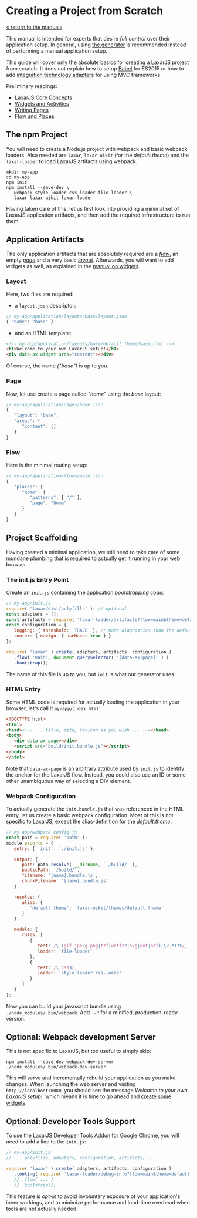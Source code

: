 # Creating a Project from Scratch

[« return to the manuals](index.md)

This manual is intended for experts that desire _full control_ over their application setup.
In general, using [the generator]() is recommended instead of performing a manual application setup.

This guide will cover only the absolute basics for creating a LaxarJS project from scratch.
It does not explain how to setup [Babel](http://babeljs.io/) for ES2015 or how to add [integration technology adapters](../glossary.md#integration-technology) for using MVC frameworks.

Preliminary readings:

* [LaxarJS Core Concepts](../concepts.md)
* [Widgets and Activities](./widgets_and_activities.md)
* [Writing Pages](./writing_pages.md)
* [Flow and Places](./flow_and_places.md)


## The npm Project

You will need to create a Node.js project with webpack and basic webpack loaders.
Also needed are `laxar`, `laxar-uikit` (for the _default.theme_) and the `laxar-loader` to load LaxarJS artifacts using webpack.

```console
mkdir my-app
cd my-app
npm init
npm install --save-dev \
   webpack style-loader css-loader file-loader \
   laxar laxar-uikit laxar-loader
```

Having taken care of this, let us first look into providing a minimal set of LaxarJS application artifacts, and then add the required infrastructure to run them.


## Application Artifacts

The only application artifacts that are absolutely required are a _[flow](../glossary.md#flow)_, an empty _[page](../glossary.md#page)_ and a very basic _[layout](../glossary.md#layout)_.
Afterwards, you will want to add widgets as well, as explained in the [manual on widgets](./widgets_and_activities.md).


### Layout

Here, two files are required:

- a `layout.json` descriptor:

```js
// my-app/application/layouts/base/layout.json
{ "name": "base" }
```

- and an HTML template:

```html
<!-- my-app/application/layouts/base/default.theme/base.html -->
<h1>Welcome to your own LaxarJS setup!</h1>
<div data-ax-widget-area="content"></div>
```

Of course, the name _("base")_ is up to you.


### Page

Now, let use create a page called _"home"_ using the _base_ layout:

```js
// my-app/application/pages/home.json
{
   "layout": "base",
   "areas": {
      "content": []
   }
}
```


### Flow

Here is the minimal routing setup:

```js
// my-app/application/flows/main.json
{
   "places": {
      "home": {
         "patterns": [ "/" ],
         "page": "home"
      }
   }
}
```


## Project Scaffolding

Having created a minimal application, we still need to take care of some mundane plumbing that is required to actually get it running in your web browser.

### The init.js Entry Point

Create an `init.js` containing the application _bootstrapping code:_

```js
// my-app/init.js
require( 'laxar/dist/polyfills' ); // optional
const adapters = [];
const artifacts = require( 'laxar-loader/artifacts?flow=main&theme=default' );
const configuration = {
   logging: { threshold: 'TRACE' }, // more diagnostics than the default "INFO"
   router: { navigo: { useHash: true } }
};

require( 'laxar' ).create( adapters, artifacts, configuration )
   .flow( 'main', document.querySelector( '[data-ax-page]' ) )
   .bootstrap();
```

The name of this file is up to you, but `init` is what our generator uses.


### HTML Entry

Some HTML code is required for actually loading the application in your browser, let's call it `my-app/index.html`:

```html
<!DOCTYPE html>
<html>
<head><!-- ... title, meta, favicon as you wish ... --></head>
<body>
   <div data-ax-page></div>
   <script src="build/init.bundle.js"></script>
</body>
</html>
```

Note that `data-ax-page` is an arbitrary attribute used by `init.js` to identify the anchor for the LaxarJS flow.
Instead, you could also use an ID or some other unambiguous way of selecting a DIV element.


### Webpack Configuration

To actually generate the `init.bundle.js` that was referenced in the HTML entry, let us create a basic webpack configuration.
Most of this is not specific to LaxarJS, except the alias-definition for the _default.theme_.

```js
// my-app/webpack.config.js
const path = require( 'path' );
module.exports = {
   entry: { 'init': './init.js' },

   output: {
      path: path.resolve( __dirname, `./build/` ),
      publicPath: '/build/',
      filename: '[name].bundle.js',
      chunkFilename: '[name].bundle.js'
   },

   resolve: {
      alias: {
         'default.theme': 'laxar-uikit/themes/default.theme'
      }
   },

   module: {
      rules: [
         {
            test: /\.(gif|jpe?g|png|ttf|woff2?|svg|eot|otf)(\?.*)?$/,
            loader: 'file-loader'
         },
         {
            test: /\.css$/,
            loader: 'style-loader!css-loader'
         }
      ]
   }
};
```

Now you can build your javascript bundle using `./node_modules/.bin/webpack`.
Add ` -P` for a minified, production-ready version.


## Optional: Webpack development Server

This is not specific to LaxarJS, but too useful to simply skip:

```console
npm install --save-dev webpack-dev-server
./node_modules/.bin/webpack-dev-server
```

This will serve and incrementally rebuild your application as you make changes.
When launching the web server and visiting `http://localhost:8080`, you should see the message _Welcome to your own LaxarJS setup!_, which means it is time to go ahead and [create some widgets](./widgets_and_activities.md).


## Optional: Developer Tools Support

To use the [LaxarJS Developer Tools Addon](https://chrome.google.com/webstore/detail/laxarjs-developer-tools/leidhppnemgdhcjfagmjdkfjpejibinp) for Google Chrome, you will need to add a line to the `init.js`:

```js
// my-app/init.js
// ... polyfills, adapters, configuration, artifacts, ...

require( 'laxar' ).create( adapters, artifacts, configuration )
   .tooling( require( 'laxar-loader/debug-info?flow=main&theme=default' ) )
   // .flow( ... )
   // .bootstrap();
```

This feature is _opt-in_ to avoid involuntary exposure of your application's inner workings, and to minimize performance and load-time overhead when tools are not actually needed.
